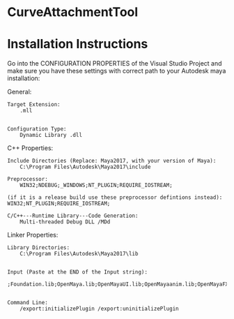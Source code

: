 # CurveAttachmentTool


# Installation Instructions


Go into the CONFIGURATION PROPERTIES of the Visual Studio Project
and make sure you have these settings with correct path to your
Autodesk maya installation:


General:

	Target Extension:
		.mll


	Configuration Type:
		Dynamic Library .dll


C++ Properties:

	Include Directories (Replace: Maya2017, with your version of Maya):
		C:\Program Files\Autodesk\Maya2017\include

	Preprocessor:
		WIN32;NDEBUG;_WINDOWS;NT_PLUGIN;REQUIRE_IOSTREAM;

	(if it is a release build use these preprocessor defintions instead): WIN32;NT_PLUGIN;REQUIRE_IOSTREAM;

	C/C++---Runtime Library---Code Generation:
		Multi-threaded Debug DLL /MDd



Linker Properties:


	Library Directories:
		C:\Program Files\Autodesk\Maya2017\lib


	Input (Paste at the END of the Input string):
		;Foundation.lib;OpenMaya.lib;OpenMayaUI.lib;OpenMayaanim.lib;OpenMayaFX.lib;OpenMayaRender.lib;Image.lib;opengl32.lib;glu32.lib;


	Command Line:
		/export:initializePlugin /export:uninitializePlugin
